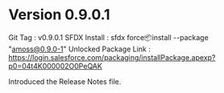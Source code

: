 # Version 0.9.0.1

Git Tag               : v0.9.0.1
SFDX Install          : sfdx force:package:install --package "amoss@0.9.0-1"
Unlocked Package Link : https://login.salesforce.com/packaging/installPackage.apexp?p0=04t4K000002O0PeQAK

Introduced the Release Notes file.